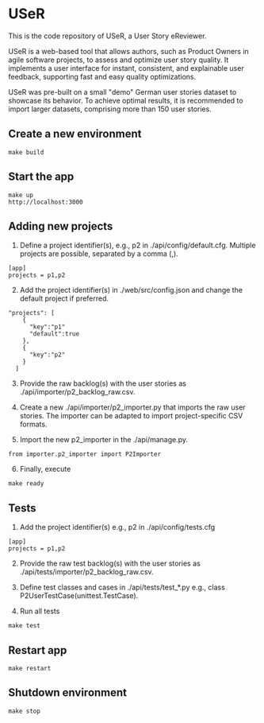 # USeR
This is the code repository of USeR, a User Story eReviewer.

USeR is a web-based tool that allows authors, such as Product Owners in agile software projects, to assess and optimize user story quality. It implements a user interface for instant, consistent, and explainable user feedback, supporting fast and easy quality optimizations.

USeR was pre-built on a small "demo" German user stories dataset to showcase its behavior. To achieve optimal results, it is recommended to import larger datasets, comprising more than 150 user stories.

## Create a new environment
```
make build
```

## Start the app
```
make up
http://localhost:3000
```

## Adding new projects

1. Define a project identifier(s), e.g., p2 in ./api/config/default.cfg. Multiple projects are possible, separated by a comma (,).

```
[app]
projects = p1,p2
```

2. Add the project identifier(s) in ./web/src/config.json and change the default project if preferred.

```
"projects": [
    {
      "key":"p1"
      "default":true
    },
    {
      "key":"p2"
    }
  ]
```

3. Provide the raw backlog(s) with the user stories as ./api/importer/p2_backlog_raw.csv.

4. Create a new ./api/importer/p2_importer.py that imports the raw user stories.
The importer can be adapted to import project-specific CSV formats.

5. Import the new p2_importer in the ./api/manage.py.

```
from importer.p2_importer import P2Importer
```

6. Finally, execute

```
make ready
```

## Tests

1. Add the project identifier(s) e.g., p2 in ./api/config/tests.cfg

```
[app]
projects = p1,p2
```

2. Provide the raw test backlog(s) with the user stories as ./api/tests/importer/p2_backlog_raw.csv.

3. Define test classes and cases in ./api/tests/test_*.py e.g., class P2UserTestCase(unittest.TestCase).

4. Run all tests

```
make test
```

## Restart app
```
make restart
```

## Shutdown environment
```
make stop
```